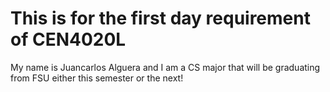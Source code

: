 # This is for the first day requirement of CEN4020L
My name is Juancarlos Alguera and I am a CS major that will be graduating from FSU either this semester or the next!
